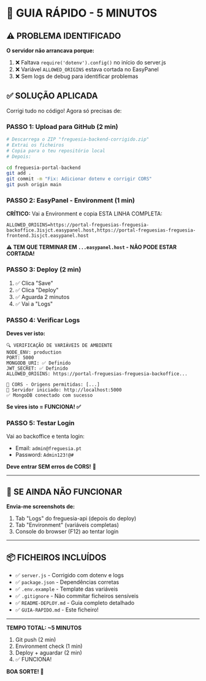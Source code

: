 # 🚀 GUIA RÁPIDO - 5 MINUTOS

## ⚠️ PROBLEMA IDENTIFICADO

**O servidor não arrancava porque:**
1. ❌ Faltava `require('dotenv').config()` no início do server.js
2. ❌ Variável `ALLOWED_ORIGINS` estava cortada no EasyPanel
3. ❌ Sem logs de debug para identificar problemas

## ✅ SOLUÇÃO APLICADA

Corrigi tudo no código! Agora só precisas de:

### PASSO 1: Upload para GitHub (2 min)

```bash
# Descarrega o ZIP "freguesia-backend-corrigido.zip"
# Extrai os ficheiros
# Copia para o teu repositório local
# Depois:

cd freguesia-portal-backend
git add .
git commit -m "Fix: Adicionar dotenv e corrigir CORS"
git push origin main
```

### PASSO 2: EasyPanel - Environment (1 min)

**CRÍTICO:** Vai a Environment e copia ESTA LINHA COMPLETA:

```
ALLOWED_ORIGINS=https://portal-freguesias-freguesia-backoffice.3isjct.easypanel.host,https://portal-freguesias-freguesia-frontend.3isjct.easypanel.host
```

**⚠️ TEM QUE TERMINAR EM `...easypanel.host` - NÃO PODE ESTAR CORTADA!**

### PASSO 3: Deploy (2 min)

1. ✅ Clica "Save"
2. ✅ Clica "Deploy"
3. ✅ Aguarda 2 minutos
4. ✅ Vai a "Logs"

### PASSO 4: Verificar Logs

**Deves ver isto:**

```
🔍 VERIFICAÇÃO DE VARIÁVEIS DE AMBIENTE
NODE_ENV: production
PORT: 5000
MONGODB_URI: ✅ Definido
JWT_SECRET: ✅ Definido
ALLOWED_ORIGINS: https://portal-freguesias-freguesia-backoffice...

🔐 CORS - Origens permitidas: [...]
🚀 Servidor iniciado: http://localhost:5000
✅ MongoDB conectado com sucesso
```

**Se vires isto = FUNCIONA! ✅**

### PASSO 5: Testar Login

Vai ao backoffice e tenta login:
- Email: `admin@freguesia.pt`
- Password: `Admin123!@#`

**Deve entrar SEM erros de CORS!** 🎉

---

## 🐛 SE AINDA NÃO FUNCIONAR

**Envia-me screenshots de:**
1. Tab "Logs" do freguesia-api (depois do deploy)
2. Tab "Environment" (variáveis completas)
3. Console do browser (F12) ao tentar login

---

## 📦 FICHEIROS INCLUÍDOS

- ✅ `server.js` - Corrigido com dotenv e logs
- ✅ `package.json` - Dependências corretas
- ✅ `.env.example` - Template das variáveis
- ✅ `.gitignore` - Não commitar ficheiros sensíveis
- ✅ `README-DEPLOY.md` - Guia completo detalhado
- ✅ `GUIA-RAPIDO.md` - Este ficheiro!

---

**TEMPO TOTAL: ~5 MINUTOS**

1. Git push (2 min)
2. Environment check (1 min)
3. Deploy + aguardar (2 min)
4. ✅ FUNCIONA!

**BOA SORTE! 🚀**
